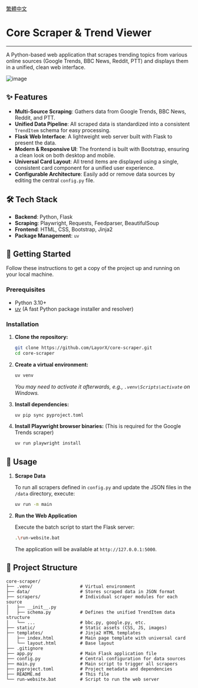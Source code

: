 [繁體中文](./README.zh-TW.md)

# Core Scraper & Trend Viewer

---

A Python-based web application that scrapes trending topics from various online sources (Google Trends, BBC News, Reddit, PTT) and displays them in a unified, clean web interface.

![image](https://github.com/LayorX/core-scraper/assets/16933433/2613450a-0b69-409c-a0b9-91722053b83c)

## ✨ Features

- **Multi-Source Scraping**: Gathers data from Google Trends, BBC News, Reddit, and PTT.
- **Unified Data Pipeline**: All scraped data is standardized into a consistent `TrendItem` schema for easy processing.
- **Flask Web Interface**: A lightweight web server built with Flask to present the data.
- **Modern & Responsive UI**: The frontend is built with Bootstrap, ensuring a clean look on both desktop and mobile.
- **Universal Card Layout**: All trend items are displayed using a single, consistent card component for a unified user experience.
- **Configurable Architecture**: Easily add or remove data sources by editing the central `config.py` file.

## 🛠️ Tech Stack

- **Backend**: Python, Flask
- **Scraping**: Playwright, Requests, Feedparser, BeautifulSoup
- **Frontend**: HTML, CSS, Bootstrap, Jinja2
- **Package Management**: `uv`

## 🚀 Getting Started

Follow these instructions to get a copy of the project up and running on your local machine.

### Prerequisites

- Python 3.10+
- [uv](https://github.com/astral-sh/uv) (A fast Python package installer and resolver)

### Installation

1.  **Clone the repository:**
    ```sh
    git clone https://github.com/LayorX/core-scraper.git
    cd core-scraper
    ```

2.  **Create a virtual environment:**
    ```sh
    uv venv
    ```
    *You may need to activate it afterwards, e.g., `.venv\Scripts\activate` on Windows.*

3.  **Install dependencies:**
    ```sh
    uv pip sync pyproject.toml
    ```

4.  **Install Playwright browser binaries:**
    (This is required for the Google Trends scraper)
    ```sh
    uv run playwright install
    ```

## 🏃 Usage

1.  **Scrape Data**

    To run all scrapers defined in `config.py` and update the JSON files in the `/data` directory, execute:
    ```sh
    uv run -m main
    ```

2.  **Run the Web Application**

    Execute the batch script to start the Flask server:
    ```sh
    .\run-website.bat
    ```
    The application will be available at `http://127.0.0.1:5000`.

## 📁 Project Structure

```
core-scraper/
├── .venv/                  # Virtual environment
├── data/                   # Stores scraped data in JSON format
├── scrapers/               # Individual scraper modules for each source
│   ├── __init__.py
│   ├── schema.py           # Defines the unified TrendItem data structure
│   └── ...                 # bbc.py, google.py, etc.
├── static/                 # Static assets (CSS, JS, images)
├── templates/              # Jinja2 HTML templates
│   ├── index.html          # Main page template with universal card
│   └── layout.html         # Base layout
├── .gitignore
├── app.py                  # Main Flask application file
├── config.py               # Central configuration for data sources
├── main.py                 # Main script to trigger all scrapers
├── pyproject.toml          # Project metadata and dependencies
├── README.md               # This file
└── run-website.bat         # Script to run the web server
```